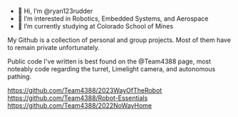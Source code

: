 - 👋 Hi, I’m @ryan123rudder
- 👀 I’m interested in Robotics, Embedded Systems, and Aerospace
- 🌱 I’m currently studying at Colorado School of Mines

My Github is a collection of personal and group projects. Most of them have to remain private unfortunately.

Public code I've written is best found on the @Team4388 page, most noteably code regarding the turret, Limelight camera, and autonomous pathing.

https://github.com/Team4388/2023WayOfTheRobot
https://github.com/Team4388/Robot-Essentials
https://github.com/Team4388/2022NoWayHome
